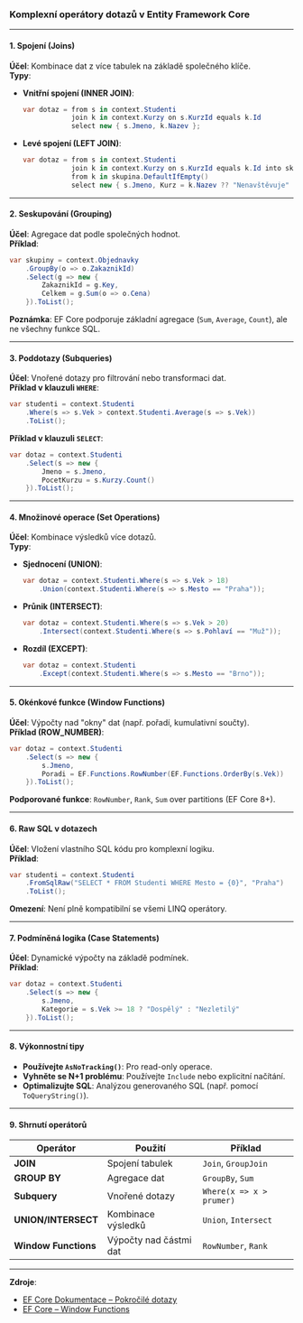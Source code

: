 
### Komplexní operátory dotazů v Entity Framework Core

---

#### **1. Spojení (Joins)**  

**Účel**: Kombinace dat z více tabulek na základě společného klíče.  
**Typy**:  
- **Vnitřní spojení (INNER JOIN)**:  
  ```csharp  
  var dotaz = from s in context.Studenti  
              join k in context.Kurzy on s.KurzId equals k.Id  
              select new { s.Jmeno, k.Nazev };  
  ```  
- **Levé spojení (LEFT JOIN)**:  
  ```csharp  
  var dotaz = from s in context.Studenti  
              join k in context.Kurzy on s.KurzId equals k.Id into skupina  
              from k in skupina.DefaultIfEmpty()  
              select new { s.Jmeno, Kurz = k.Nazev ?? "Nenavštěvuje" };  
  ```  

---

#### **2. Seskupování (Grouping)**  

**Účel**: Agregace dat podle společných hodnot.  
**Příklad**:  
```csharp  
var skupiny = context.Objednavky  
    .GroupBy(o => o.ZakaznikId)  
    .Select(g => new {  
        ZakaznikId = g.Key,  
        Celkem = g.Sum(o => o.Cena)  
    }).ToList();  
```  
**Poznámka**: EF Core podporuje základní agregace (`Sum`, `Average`, `Count`), ale ne všechny funkce SQL.  

---

#### **3. Poddotazy (Subqueries)**  

**Účel**: Vnořené dotazy pro filtrování nebo transformaci dat.  
**Příklad v klauzuli `WHERE`**:  
```csharp  
var studenti = context.Studenti  
    .Where(s => s.Vek > context.Studenti.Average(s => s.Vek))  
    .ToList();  
```  
**Příklad v klauzuli `SELECT`**:  
```csharp  
var dotaz = context.Studenti  
    .Select(s => new {  
        Jmeno = s.Jmeno,  
        PocetKurzu = s.Kurzy.Count()  
    }).ToList();  
```  

---

#### **4. Množinové operace (Set Operations)**  

**Účel**: Kombinace výsledků více dotazů.  
**Typy**:  
- **Sjednocení (UNION)**:  
  ```csharp  
  var dotaz = context.Studenti.Where(s => s.Vek > 18)  
      .Union(context.Studenti.Where(s => s.Mesto == "Praha"));  
  ```  
- **Průnik (INTERSECT)**:  
  ```csharp  
  var dotaz = context.Studenti.Where(s => s.Vek > 20)  
      .Intersect(context.Studenti.Where(s => s.Pohlaví == "Muž"));  
  ```  
- **Rozdíl (EXCEPT)**:  
  ```csharp  
  var dotaz = context.Studenti  
      .Except(context.Studenti.Where(s => s.Mesto == "Brno"));  
  ```  

---

#### **5. Okénkové funkce (Window Functions)**  

**Účel**: Výpočty nad "okny" dat (např. pořadí, kumulativní součty).  
**Příklad (ROW_NUMBER)**:  
```csharp  
var dotaz = context.Studenti  
    .Select(s => new {  
        s.Jmeno,  
        Poradi = EF.Functions.RowNumber(EF.Functions.OrderBy(s.Vek))  
    }).ToList();  
```  
**Podporované funkce**: `RowNumber`, `Rank`, `Sum` over partitions (EF Core 8+).  

---

#### **6. Raw SQL v dotazech**  

**Účel**: Vložení vlastního SQL kódu pro komplexní logiku.  
**Příklad**:  
```csharp  
var studenti = context.Studenti  
    .FromSqlRaw("SELECT * FROM Studenti WHERE Mesto = {0}", "Praha")  
    .ToList();  
```  
**Omezení**: Není plně kompatibilní se všemi LINQ operátory.  

---

#### **7. Podmíněná logika (Case Statements)**  

**Účel**: Dynamické výpočty na základě podmínek.  
**Příklad**:  
```csharp  
var dotaz = context.Studenti  
    .Select(s => new {  
        s.Jmeno,  
        Kategorie = s.Vek >= 18 ? "Dospělý" : "Nezletilý"  
    }).ToList();  
```  

---

#### **8. Výkonnostní tipy**  

- **Používejte `AsNoTracking()`**: Pro read-only operace.  
- **Vyhněte se N+1 problému**: Používejte `Include` nebo explicitní načítání.  
- **Optimalizujte SQL**: Analýzou generovaného SQL (např. pomocí `ToQueryString()`).  

---

#### **9. Shrnutí operátorů**  

| **Operátor**         | **Použití**                                 | **Příklad**                          |  
|-----------------------|--------------------------------------------|--------------------------------------|  
| **JOIN**              | Spojení tabulek                            | `Join`, `GroupJoin`                  |  
| **GROUP BY**          | Agregace dat                               | `GroupBy`, `Sum`                     |  
| **Subquery**          | Vnořené dotazy                             | `Where(x => x > prumer)`             |  
| **UNION/INTERSECT**   | Kombinace výsledků                         | `Union`, `Intersect`                 |  
| **Window Functions**  | Výpočty nad částmi dat                     | `RowNumber`, `Rank`                  |  

---

**Zdroje**:  
- [EF Core Dokumentace – Pokročilé dotazy](https://learn.microsoft.com/en-us/ef/core/querying/)  
- [EF Core – Window Functions](https://learn.microsoft.com/en-us/ef/core/what-is-new/ef-core-8.0/whatsnew#window-functions)  
